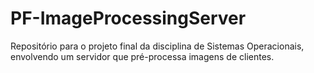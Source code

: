 # PF-ImageProcessingServer
Repositório para o projeto final da disciplina de Sistemas Operacionais, envolvendo um servidor que pré-processa imagens de clientes.
